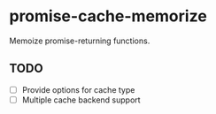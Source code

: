 # promise-cache-memorize #

Memoize promise-returning functions.

## TODO ##

- [ ] Provide options for cache type
- [ ] Multiple cache backend support
